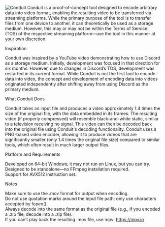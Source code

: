 ![Conduit](https://github.com/user-attachments/assets/56a23887-504f-425a-9459-a21aa5ce753f)
Conduit is a proof-of-concept tool designed to encode arbitrary data into video format, enabling the resulting video to be transferred via streaming platforms. While the primary purpose of the tool is to transfer files from one device to another, it can theoretically be used as a storage medium. However, this may or may not be within the Terms of Service (TOS) of the respective streaming platform—use the tool in this manner at your own discretion.

Inspiration

Conduit was inspired by a YouTube video demonstrating how to use Discord as a storage medium. Initially, development was focused in that direction for six months. However, due to changes in Discord’s TOS, development was restarted in its current format. While Conduit is not the first tool to encode data into video, the concept and development of encoding data into videos originated independently after shifting away from using Discord as the primary medium.
    
What Conduit Does

Conduit takes an input file and produces a video approximately 1.4 times the size of the original file, with the data embedded in its frames. The resulting video (if properly compressed) will resemble black-and-white static, similar to a television receiving no signal. This video can then be decoded back into the original file using Conduit's decoding functionality. Conduit uses a PNG-based video encoder, allowing it to produce videos that are significantly smaller (only 1.4 times the original file size) compared to similar tools, which often result in much larger output files.

Platform and Requirements

Developed on 64-bit Windows; it may not run on Linux, but you can try.  
Designed to be standalone—no FFmpeg installation required.  
Support for AVX512 instruction set.

Notes

Make sure to use the .mov format for output when encoding.  
Do not use quotation marks around the input file path; only use characters accepted by fopen().  
Always decode into the same format as the original file (e.g., if you encoded a .zip file, decode into a .zip file).  
If you can’t play back the resulting .mov file, use mpv: https://mpv.io

